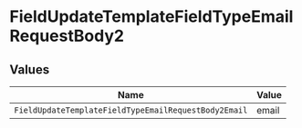 # FieldUpdateTemplateFieldTypeEmailRequestBody2


## Values

| Name                                                 | Value                                                |
| ---------------------------------------------------- | ---------------------------------------------------- |
| `FieldUpdateTemplateFieldTypeEmailRequestBody2Email` | email                                                |